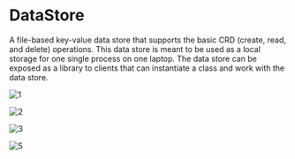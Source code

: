 # DataStore
A file-based key-value data store that supports the basic CRD (create, read, and delete) operations. This data store is meant to be used as a local storage for one single process on one laptop. The data store can be exposed as a library to clients that can instantiate a class and work with the data store.

![1](https://user-images.githubusercontent.com/43989503/103446281-e0cf6300-4ca3-11eb-954a-693ab927dc8e.PNG)

![2](https://user-images.githubusercontent.com/43989503/103446335-67844000-4ca4-11eb-93f1-c1d9cd62f829.PNG)

![3](https://user-images.githubusercontent.com/43989503/103446356-96021b00-4ca4-11eb-945d-54b94e8c9632.PNG)

![5](https://user-images.githubusercontent.com/43989503/103446405-35bfa900-4ca5-11eb-841e-a252040b09ab.PNG)

